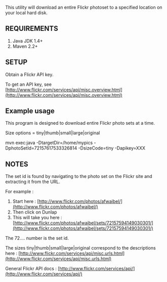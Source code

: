 This utility will download an entire Flickr photoset to a specified location on your local hard disk.

## REQUIREMENTS ##

1. Java JDK 1.4+
2. Maven 2.2+


## SETUP ##

Obtain a Flickr API key.

To get an API key, see [http://www.flickr.com/services/api/misc.overview.html](http://www.flickr.com/services/api/misc.overview.html)


## Example usage ##

This program is designed to download entire Flickr photo sets at a time.

Size options = tiny|thumb|small|large|original

mvn exec:java -DtargetDir=/home/mypics -DphotoSetId=72157617533326814 -DsizeCode=tiny -Dapikey=XXX


## NOTES ##

The set id is found by navigating to the photo set on the Flickr site and extracting it from the URL. 

For example :

1. Start here : [http://www.flickr.com/photos/afwaibel/](http://www.flickr.com/photos/afwaibel/)
2. Then click on Dunlap
3. This will take you here : [http://www.flickr.com/photos/afwaibel/sets/72157594149030301/](http://www.flickr.com/photos/afwaibel/sets/72157594149030301/)

The 72.... number is the set id.

The sizes tiny|thumb|small|large|original correspond to the descriptions here : [http://www.flickr.com/services/api/misc.urls.html](http://www.flickr.com/services/api/misc.urls.html)

General Flickr API docs : [http://www.flickr.com/services/api/](http://www.flickr.com/services/api/)